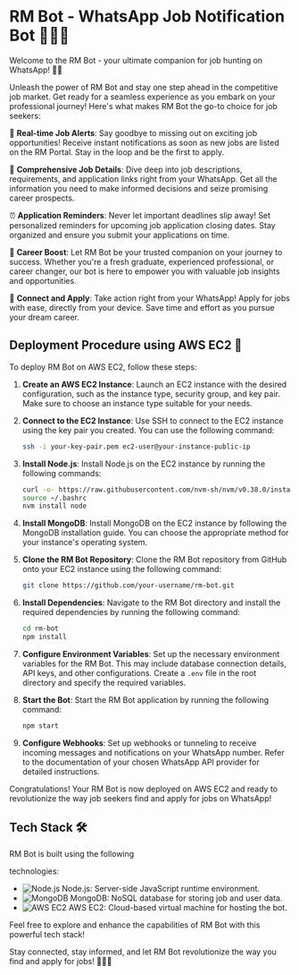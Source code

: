 # RM Bot - WhatsApp Job Notification Bot 🌟📱💼

Welcome to the RM Bot - your ultimate companion for job hunting on WhatsApp! 🎉🤖

Unleash the power of RM Bot and stay one step ahead in the competitive job market. Get ready for a seamless experience as you embark on your professional journey! Here's what makes RM Bot the go-to choice for job seekers:

📣 **Real-time Job Alerts**: Say goodbye to missing out on exciting job opportunities! Receive instant notifications as soon as new jobs are listed on the RM Portal. Stay in the loop and be the first to apply.

📝 **Comprehensive Job Details**: Dive deep into job descriptions, requirements, and application links right from your WhatsApp. Get all the information you need to make informed decisions and seize promising career prospects.

⏰ **Application Reminders**: Never let important deadlines slip away! Set personalized reminders for upcoming job application closing dates. Stay organized and ensure you submit your applications on time.

🌟 **Career Boost**: Let RM Bot be your trusted companion on your journey to success. Whether you're a fresh graduate, experienced professional, or career changer, our bot is here to empower you with valuable job insights and opportunities.

📱 **Connect and Apply**: Take action right from your WhatsApp! Apply for jobs with ease, directly from your device. Save time and effort as you pursue your dream career.

## Deployment Procedure using AWS EC2 🚀

To deploy RM Bot on AWS EC2, follow these steps:

1. **Create an AWS EC2 Instance**: Launch an EC2 instance with the desired configuration, such as the instance type, security group, and key pair. Make sure to choose an instance type suitable for your needs.

2. **Connect to the EC2 Instance**: Use SSH to connect to the EC2 instance using the key pair you created. You can use the following command:

   ```bash
   ssh -i your-key-pair.pem ec2-user@your-instance-public-ip
   ```

3. **Install Node.js**: Install Node.js on the EC2 instance by running the following commands:

   ```bash
   curl -o- https://raw.githubusercontent.com/nvm-sh/nvm/v0.38.0/install.sh | bash
   source ~/.bashrc
   nvm install node
   ```

4. **Install MongoDB**: Install MongoDB on the EC2 instance by following the MongoDB installation guide. You can choose the appropriate method for your instance's operating system.

5. **Clone the RM Bot Repository**: Clone the RM Bot repository from GitHub onto your EC2 instance using the following command:

   ```bash
   git clone https://github.com/your-username/rm-bot.git
   ```

6. **Install Dependencies**: Navigate to the RM Bot directory and install the required dependencies by running the following command:

   ```bash
   cd rm-bot
   npm install
   ```

7. **Configure Environment Variables**: Set up the necessary environment variables for the RM Bot. This may include database connection details, API keys, and other configurations. Create a `.env` file in the root directory and specify the required variables.

8. **Start the Bot**: Start the RM Bot application by running the following command:

   ```bash
   npm start
   ```

9. **Configure Webhooks**: Set up webhooks or tunneling to receive incoming messages and notifications on your WhatsApp number. Refer to the documentation of your chosen WhatsApp API provider for detailed instructions.

Congratulations! Your RM Bot is now deployed on AWS EC2 and ready to revolutionize the way job seekers find and apply for jobs on WhatsApp!

## Tech Stack 🛠️

RM Bot is built using the following

 technologies:

- ![Node.js](https://img.icons8.com/color/48/000000/nodejs.png) Node.js: Server-side JavaScript runtime environment.
- ![MongoDB](https://img.icons8.com/color/48/000000/mongodb.png) MongoDB: NoSQL database for storing job and user data.
- ![AWS EC2](https://img.icons8.com/color/48/000000/amazon-web-services.png) AWS EC2: Cloud-based virtual machine for hosting the bot.

Feel free to explore and enhance the capabilities of RM Bot with this powerful tech stack!

Stay connected, stay informed, and let RM Bot revolutionize the way you find and apply for jobs! 🌟📱💼
